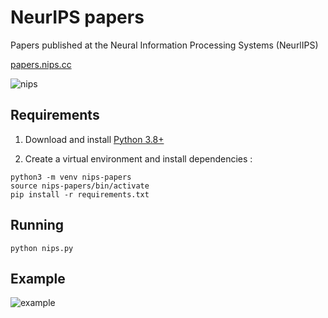 # NeurIPS papers

Papers published at the Neural Information Processing Systems (NeurlIPS)

[papers.nips.cc](http://papers.nips.cc/)

![nips](https://user-images.githubusercontent.com/18662067/90985024-a1c32f80-e596-11ea-8804-c3fcbfae2b2b.png)

## Requirements

1. Download and install [Python 3.8+](https://www.python.org/downloads/)

2. Create a virtual environment and install dependencies :
```
python3 -m venv nips-papers
source nips-papers/bin/activate
pip install -r requirements.txt
```
## Running

`python nips.py`

## Example 

![example](https://user-images.githubusercontent.com/18662067/91595498-4374c300-e981-11ea-94d2-cbccfb5572fd.png)


